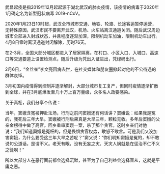 武昌起疫是指2019年12月起起源于湖北武汉的肺炎疫情，该疫情的病毒于2020年1月确定名为新型冠状病毒 2019-nCoV。

2020年1月23日10时起，武汉全市城市交通、地铁、轮渡、长途客运暂停运营，无特殊原因，武汉市民不要离开武汉，机场、火车站离汉通道关闭。随后武汉周边城市全部进入封城状态，并且程度逐渐加深，限制机动车加油，限制机动车出行。4月8日零时离汉通道封闭解除，历时76天。

在2-3月，全国大部分城区都进入了居家隔离，在村口、小区入口、入城口、高速口等交通要道上设置检测点，随后升级为凭出入证进出，凭绿码出行。

2月6日，“金丝雀”李文亮因病去世，在社交媒体和朋友圈掀起对他的不公待遇的群体哀悼。

3月初国内疫情得到控制并逐渐解封，大部分城市复工复产，但同时疫情逐渐扩散到全球，并在3月底爆发至几十万上百万量级，众多名人政要感染。

关于真相，我们分享个传说：

当年，窦娥含冤被押赴法场，行刑之前问窦娥还有何话讲？窦娥说：如果我是冤的，我死后三年大旱。窦娥被行刑后果真是大旱三年，颗粒无收。多年后窦娥的父亲金榜得中做了高官。回乡重审窦娥一案，杀了那个贪官。这时乡亲们对他说：“我们知道窦娥是冤枉的，但是畏惧贪官权势，敢怒不敢言。可是我们又没加害窦娥，为什么要受这三年大旱之苦呢？”窦父说：“你们明知窦娥是冤的，却不敢说句公道话，是谓不义。老天有眼，没有无妄之灾，天灾人祸就是在惩治不仁不义之徒啊！”

所以大部分人在恶行面前都会选择沉默，甚至为了自己利益会选择盲从，这就是平庸之恶。
<!-- ##{"timestamp":1579741058}## -->